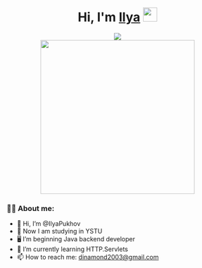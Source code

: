 <h1 align="center">Hi, I'm <a href="https://t.me/ilya2413" target="_blank">Ilya</a> 
<img src="https://github.com/blackcater/blackcater/raw/main/images/Hi.gif" height="32"/></h1>

<div align="center">
  <a href="https://git.io/typing-svg"><img src="https://readme-typing-svg.herokuapp.com?font=JetBrains+Mono&pause=1000&width=480&lines=Software+engineering+student+from+Russia"/></a>
</div>

<div align="center">
  <img src="https://media.giphy.com/media/3kPDmoWdBpQPNhCnUG/giphy.gif" width="350"/>
</div>



### 👨‍💻 About me:

- 👋 Hi, I’m @IlyaPukhov
- 🧑‍ Now I am studying in YSTU
- 🖥️ I’m beginning Java backend developer
- 🌱 I’m currently learning HTTP.Servlets
- 📫 How to reach me: <a href="mailto:dinamond2003@gmail.com">dinamond2003@gmail.com</a>

